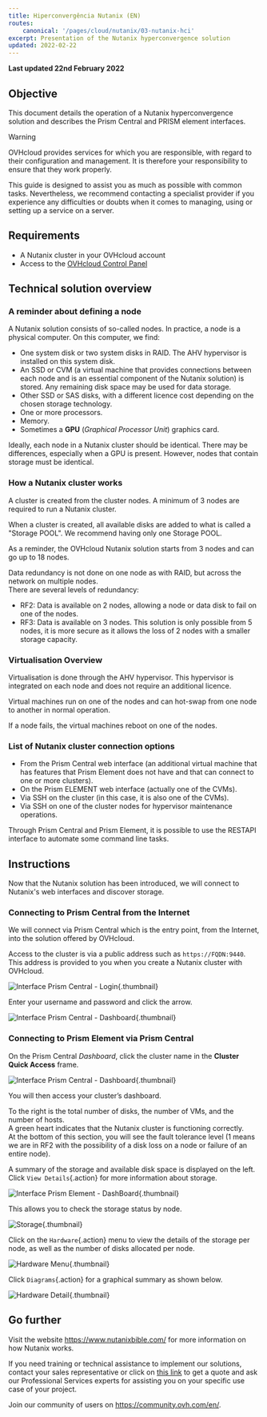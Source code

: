 ```yaml
---
title: Hiperconvergência Nutanix (EN)
routes:
    canonical: '/pages/cloud/nutanix/03-nutanix-hci'
excerpt: Presentation of the Nutanix hyperconvergence solution
updated: 2022-02-22
---
```


**Last updated 22nd February 2022**

## Objective

This document details the operation of a Nutanix hyperconvergence solution and describes the Prism Central and PRISM element interfaces.

> [!warning]
> OVHcloud provides services for which you are responsible, with regard to their configuration and management. It is therefore your responsibility to ensure that they work properly.
>
> This guide is designed to assist you as much as possible with common tasks. Nevertheless, we recommend contacting a specialist provider if you experience any difficulties or doubts when it comes to managing, using or setting up a service on a server.
>

## Requirements

- A Nutanix cluster in your OVHcloud account
- Access to the [OVHcloud Control Panel](https://www.ovh.com/auth/?action=gotomanager&from=https://www.ovh.pt/&ovhSubsidiary=pt)

## Technical solution overview

### A reminder about defining a node

A Nutanix solution consists of so-called nodes. In practice, a node is a physical computer. On this computer, we find:

- One system disk or two system disks in RAID. The AHV hypervisor is installed on this system disk. 
- An SSD or CVM (a virtual machine that provides connections between each node and is an essential component of the Nutanix solution) is stored. Any remaining disk space may be used for data storage.
- Other SSD or SAS disks, with a different licence cost depending on the chosen storage technology.
- One or more processors.
- Memory.
- Sometimes a **GPU** (*Graphical Processor Unit*) graphics card.

Ideally, each node in a Nutanix cluster should be identical. There may be differences, especially when a GPU is present. However, nodes that contain storage must be identical.

### How a Nutanix cluster works

A cluster is created from the cluster nodes. A minimum of 3 nodes are required to run a Nutanix cluster.

When a cluster is created, all available disks are added to what is called a "Storage POOL".
We recommend having only one Storage POOL.

As a reminder, the OVHcloud Nutanix solution starts from 3 nodes and can go up to 18 nodes.

Data redundancy is not done on one node as with RAID, but across the network on multiple nodes.<br>
There are several levels of redundancy:

- RF2: Data is available on 2 nodes, allowing a node or data disk to fail on one of the nodes.
- RF3: Data is available on 3 nodes. This solution is only possible from 5 nodes, it is more secure as it allows the loss of 2 nodes with a smaller storage capacity.

### Virtualisation Overview

Virtualisation is done through the AHV hypervisor.
This hypervisor is integrated on each node and does not require an additional licence.

Virtual machines run on one of the nodes and can hot-swap from one node to another in normal operation.

If a node fails, the virtual machines reboot on one of the nodes.

### List of Nutanix cluster connection options

- From the Prism Central web interface (an additional virtual machine that has features that Prism Element does not have and that can connect to one or more clusters).
- On the Prism ELEMENT web interface (actually one of the CVMs).
- Via SSH on the cluster (in this case, it is also one of the CVMs).
- Via SSH on one of the cluster nodes for hypervisor maintenance operations.

Through Prism Central and Prism Element, it is possible to use the RESTAPI interface to automate some command line tasks.

## Instructions

Now that the Nutanix solution has been introduced, we will connect to Nutanix's web interfaces and discover storage.

### Connecting to Prism Central from the Internet

We will connect via Prism Central which is the entry point, from the Internet, into the solution offered by OVHcloud.

Access to the cluster is via a public address such as `https://FQDN:9440`. This address is provided to you when you create a Nutanix cluster with OVHcloud.

![Interface Prism Central - Login](images/PrismCentralUsername.PNG){.thumbnail}

Enter your username and password and click the arrow.

![Interface Prism Central - Dashboard](images/PrismCentralDashboard.PNG){.thumbnail}

### Connecting to Prism Element via Prism Central

On the Prism Central *Dashboard*, click the cluster name in the **Cluster Quick Access** frame.

![Interface Prism Central - Dashboard](images/PrismCentralDashboard.PNG){.thumbnail}

You will then access your cluster’s dashboard.

To the right is the total number of disks, the number of VMs, and the number of hosts.<br>
A green heart indicates that the Nutanix cluster is functioning correctly.<br>
At the bottom of this section, you will see the fault tolerance level (1 means we are in RF2 with the possibility of a disk loss on a node or failure of an entire node).

A summary of the storage and available disk space is displayed on the left.<br>
Click `View Details`{.action} for more information about storage.

![Interface Prism Element - DashBoard](images/PrismElementDashBoard.PNG){.thumbnail}

This allows you to check the storage status by node.

![Storage](images/StorageDetail.PNG){.thumbnail}

Click on the `Hardware`{.action} menu to view the details of the storage per node, as well as the number of disks allocated per node.

![Hardware Menu](images/HardwareMenu.PNG){.thumbnail}

Click `Diagrams`{.action} for a graphical summary as shown below.

![Hardware Detail](images/HardwareDetail.PNG){.thumbnail}

## Go further

Visit the website <https://www.nutanixbible.com/> for more information on how Nutanix works.

If you need training or technical assistance to implement our solutions, contact your sales representative or click on [this link](https://www.ovhcloud.com/pt/professional-services/) to get a quote and ask our Professional Services experts for assisting you on your specific use case of your project.

Join our community of users on <https://community.ovh.com/en/>.
